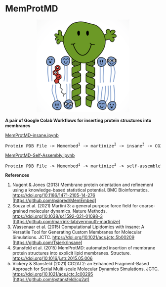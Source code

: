 # MemProtMD

<p align="center">
  <img width="300" src="mr-membrane-protein.png">
</p>

<b>A pair of Google Colab Workflows for inserting protein structures into membranes</b>

<u>MemProtMD-insane.ipynb</u>

<pre>Protein PDB File -> Memembed<sup>1</sup> -> martinize<sup>2</sup> -> insane<sup>3</sup> -> CG2AT<sup>5</sup> -> Atomistic PDB in membrane</pre>


<u>MemProtMD-Self-Assembly.ipynb</u>

<pre>Protein PDB File -> Memembed<sup>1</sup> -> martinize<sup>2</sup> -> self-assemble<sup>4</sup> -> CG2AT<sup>5</sup> -> Atomistic PDB in membrane</pre>

<b>References</b>

1. Nugent & Jones (2013) Membrane protein orientation and refinement using a knowledge-based statistical potential. BMC Bioinformatics. https://doi.org/10.1186/1471-2105-14-276 [https://github.com/psipred/MemEmbed]
2. Souza et al. (2021) Martini 3: a general purpose force field for coarse-grained molecular dynamics. Nature Methods. https://doi.org/10.1038/s41592-021-01098-3 [https://github.com/marrink-lab/vermouth-martinize]
3. Wassenaar et al. (2015) Computational Lipidomics with insane: A Versatile Tool for Generating Custom Membranes for Molecular Simulations. JCTC. https://doi.org/10.1021/acs.jctc.5b00209 [https://github.com/Tsjerk/Insane]
4. Stansfeld et al. (2015) MemProtMD: automated insertion of membrane protein structures into explicit lipid membranes. Structure. https://doi.org/10.1016/j.str.2015.05.006 
5. Vickery & Stansfeld (2021) CG2AT2: an Enhanced Fragment-Based Approach for Serial Multi-scale Molecular Dynamics Simulations. JCTC. https://doi.org/10.1021/acs.jctc.1c00295 [https://github.com/pstansfeld/cg2at]
